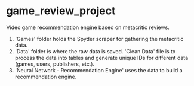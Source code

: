 # game_review_project
Video game recommendation engine based on metacritic reviews.

1) 'Games' folder holds the Spyder scraper for gathering the metacritic data.
2) 'Data' folder is where the raw data is saved. 'Clean Data' file is to process the data into tables and generate unique IDs for different data (games, users, publishers, etc.).
3) 'Neural Network - Recommendation Engine' uses the data to build a recommendation engine.
